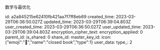 数学与最优化

id: a2a845215e62410fb421aa7f7ff8eb69
created_time: 2023-03-29T06:36:50.027Z
updated_time: 2023-03-29T06:39:04.803Z
user_created_time: 2023-03-29T06:36:50.027Z
user_updated_time: 2023-03-29T06:39:04.803Z
encryption_cipher_text: 
encryption_applied: 0
parent_id: 
is_shared: 0
share_id: 
master_key_id: 
icon: {"emoji":"📕","name":"closed book","type":1}
user_data: 
type_: 2